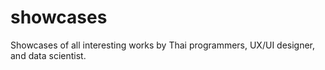 # showcases
Showcases of all interesting works by Thai programmers, UX/UI designer, and data scientist.
